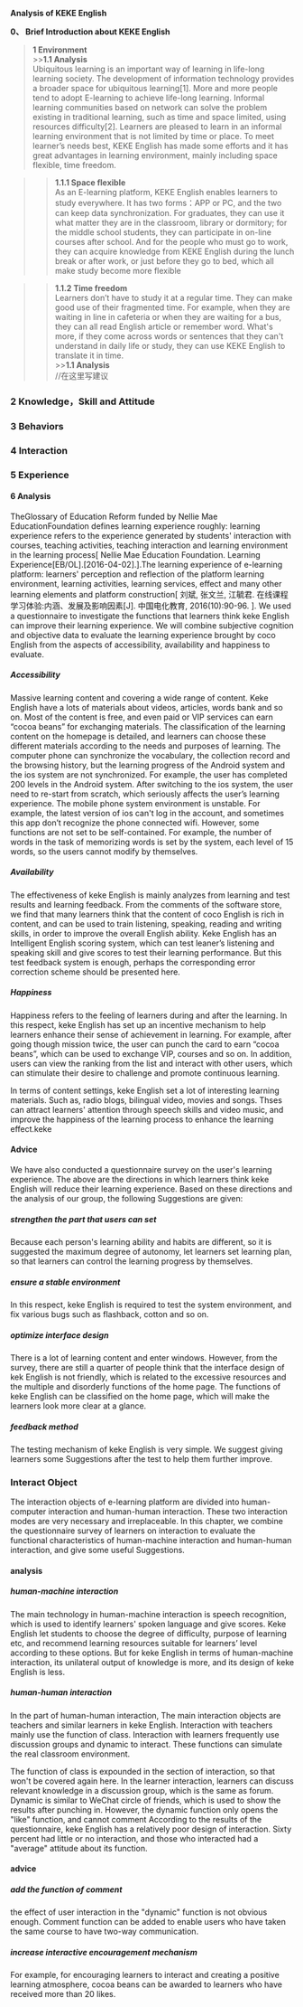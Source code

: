 **Analysis of KEKE English**  
  
**0、	Brief Introduction about KEKE English**    
  
>**1 Environment**    
    >>**1.1 Analysis**  
   Ubiquitous learning is an important way of learning in life-long learning society. The development of information technology provides a broader space for ubiquitous learning[1]. More and more people tend to adopt E-learning to achieve life-long learning. Informal learning communities based on network can solve the problem existing in traditional learning, such as time and space limited, using resources difficulty[2]. 
Learners are pleased to learn in an informal learning environment that is not limited by time or place. To meet learner’s needs best, KEKE English has made some efforts and it has great advantages in learning environment, mainly including space flexible, time freedom.  

   >>**1.1.1 Space flexible**   
   As an E-learning platform, KEKE English enables learners to study everywhere. It has two forms：APP or PC, and the two can keep data synchronization. For graduates, they can use it what matter they are in the classroom, library or dormitory; for the middle school students, they can participate in on-line courses after school. And for the people who must go to work, they can acquire knowledge from KEKE English during the lunch break or after work, or just before they go to bed, which all make study become more flexible  
   
   >>**1.1.2 Time freedom**   
  Learners don’t have to study it at a regular time. They can make good use of their fragmented time. For example, when they are waiting in line in cafeteria or when they are waiting for a bus, they can all read English article or remember word. What's more,  if they come across words or sentences that they can't understand in daily life or study, they can use KEKE English to translate it in time.   
    >>**1.1 Analysis**  
   //在这里写建议
### 2 Knowledge，Skill and Attitude
### 3 Behaviors
### 4 Interaction
### 5 Experience 
#### 6 Analysis
TheGlossary of Education Reform funded by Nellie Mae EducationFoundation defines learning experience roughly: learning experience refers to the experience generated by students' interaction with courses, teaching activities, teaching interaction and learning environment in the learning process[ Nellie Mae Education Foundation. Learning Experience[EB/OL].[2016-04-02].].The learning experience of e-learning platform: learners' perception and reflection of the platform learning environment, learning activities, learning services, effect and many other learning elements and platform construction[ 刘斌, 张文兰, 江毓君. 在线课程学习体验:内涵、发展及影响因素[J]. 中国电化教育, 2016(10):90-96.
]. We used a questionnaire to investigate the functions that learners think keke English can improve their learning experience. We will combine subjective cognition and objective data to evaluate the learning experience brought by coco English from the aspects of accessibility, availability and happiness to evaluate.  
##### Accessibility
Massive learning content and covering a wide range of content. Keke English have a lots of materials about videos, articles, words bank and so on. Most of the content is free, and even paid or VIP services can earn “cocoa beans” for exchanging materials.
The classification of the learning content on the homepage is detailed, and learners can choose these different materials according to the needs and purposes of learning.
The computer phone can synchronize the vocabulary, the collection record and the browsing history, but the learning progress of the Android system and the ios system are not synchronized. For example, the user has completed 200 levels in the Android system. After switching to the ios system, the user need to re-start from scratch, which seriously affects the user’s learning experience.
The mobile phone system environment is unstable. For example, the latest version of ios can't log in the account, and sometimes this app don’t recognize the phone connected wifi. 
However, some functions are not set to be self-contained. For example, the number of words in the task of memorizing words is set by the system, each level of 15 words, so the users cannot modify by themselves.

##### Availability
The effectiveness of keke English is mainly analyzes from learning and test results and learning feedback.
From the comments of the software store, we find that many learners think that the content of coco English is rich in content, and can be used to train listening, speaking, reading and writing skills, in order to improve the overall English ability.
Keke English has an Intelligent English scoring system, which can test leaner’s listening and speaking skill and give scores to test their learning performance. But this test feedback system is enough, perhaps the corresponding error correction scheme should be presented here.

##### Happiness
Happiness refers to the feeling of learners during and after the learning.
In this respect, keke English has set up an incentive mechanism to help learners enhance their sense of achievement in learning. For example, after going though mission twice, the user can punch the card to earn “cocoa beans”, which can be used to exchange VIP, courses and so on. In addition, users can view the ranking from the list and interact with other users, which can stimulate their desire to challenge and promote continuous learning.
                  
In terms of content settings, keke English set a lot of interesting learning materials. Such as, radio blogs, bilingual video, movies and songs. Thses can attract learners' attention through speech skills and video music, and improve the happiness of the learning process to enhance the learning effect.keke
#### Advice 
We have also conducted a questionnaire survey on the user's learning experience. The above are the directions in which learners think keke English will reduce their learning experience. Based on these directions and the analysis of our group, the following Suggestions are given:
##### strengthen the part that users can set
Because each person's learning ability and habits are different, so it is suggested the maximum degree of autonomy, let learners set learning plan, so that learners can control the learning progress by themselves.
##### ensure a stable environment
In this respect, keke English is required to test the system environment, and fix various bugs such as flashback, cotton and so on.
##### optimize interface design
There is a lot of learning content and enter windows. However, from the survey, there are still a quarter of people think that the interface design of kek English is not friendly, which is related to the excessive resources and the multiple and disorderly functions of the home page. The functions of keke English can be classified on the home page, which will make the learners look more clear at a glance.
##### feedback method
The testing mechanism of keke English is very simple. We suggest giving learners some Suggestions after the test to help them further improve.
### Interact Object
The interaction objects of e-learning platform are divided into human-computer interaction and human-human interaction. These two interaction modes are very necessary and irreplaceable. In this chapter, we combine the questionnaire survey of learners on interaction to evaluate the functional characteristics of human-machine interaction and human-human interaction, and give some useful Suggestions.
#### analysis
##### human-machine interaction

The main technology in human-machine interaction is speech recognition, which is used to identify learners' spoken language and give scores. Keke English let students to choose the degree of difficulty, purpose of learning etc, and recommend learning resources suitable for learners’ level according to these options. But for keke English in terms of human-machine interaction, its unilateral output of knowledge is more, and its design of keke English is less.
##### human-human interaction
In the part of human-human interaction, The main interaction objects are teachers and similar learners in keke English. Interaction with teachers mainly use the function of class. Interaction with learners frequently use discussion groups and dynamic to interact. These functions can simulate the real classroom environment.

The function of class is expounded in the section of interaction, so that won't be covered again here. In the learner interaction, learners can discuss relevant knowledge in a discussion group, which is the same as forum. Dynamic is similar to WeChat circle of friends, which is used to show the results after punching in. However, the dynamic function only opens the "like" function, and cannot comment
According to the results of the questionnaire, keke English has a relatively poor design of interaction. Sixty percent had little or no interaction, and those who interacted had a "average" attitude about its function.
#### advice
##### add the function of comment
the effect of user interaction in the "dynamic" function is not obvious enough. Comment function can be added to enable users who have taken the same course to have two-way communication.
##### increase interactive encouragement mechanism
For example, for encouraging learners to interact and creating a positive learning atmosphere, cocoa beans can be awarded to learners who have received more than 20 likes.
